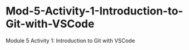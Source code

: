 # Mod-5-Activity-1-Introduction-to-Git-with-VSCode
Module 5 Activity 1: Introduction to Git with VSCode 
